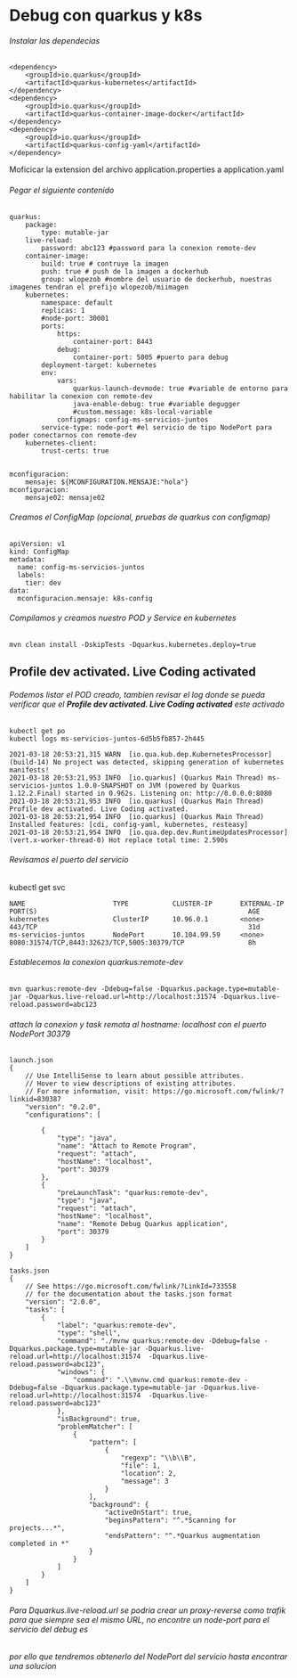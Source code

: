 # Debug con quarkus y k8s

######  Instalar las dependecias

```
<dependency>
    <groupId>io.quarkus</groupId>
    <artifactId>quarkus-kubernetes</artifactId>
</dependency>
<dependency>
    <groupId>io.quarkus</groupId>
    <artifactId>quarkus-container-image-docker</artifactId>
</dependency>
<dependency>
    <groupId>io.quarkus</groupId>
    <artifactId>quarkus-config-yaml</artifactId>
</dependency>
```
Moficicar la extension del archivo application.properties a application.yaml

######  Pegar el siguiente contenido
```
quarkus:
    package:
        type: mutable-jar
    live-reload:
        password: abc123 #password para la conexion remote-dev
    container-image:
        build: true # contruye la imagen
        push: true # push de la imagen a dockerhub
        group: wlopezob #nombre del usuario de dockerhub, nuestras imagenes tendran el prefijo wlopezob/miimagen
    kubernetes:
        namespace: default
        replicas: 1
        #node-port: 30001
        ports:
            https:
                container-port: 8443
            debug:
                container-port: 5005 #puerto para debug
        deployment-target: kubernetes
        env:
            vars:
                quarkus-launch-devmode: true #variable de entorno para habilitar la conexion con remote-dev 
                java-enable-debug: true #variable degugger 
                #custom.message: k8s-local-variable
            configmaps: config-ms-servicios-juntos
        service-type: node-port #el servicio de tipo NodePort para poder conectarnos con remote-dev 
    kubernetes-client:
        trust-certs: true
      

mconfiguracion:
    mensaje: ${MCONFIGURATION.MENSAJE:"hola"}
mconfiguracion:
    mensaje02: mensaje02
```

######  Creamos el ConfigMap (opcional, pruebas de quarkus con configmap)
```
apiVersion: v1
kind: ConfigMap
metadata:
  name: config-ms-servicios-juntos
  labels:
    tier: dev
data:
  mconfiguracion.mensaje: k8s-config
```
###### Compilamos y creamos nuestro POD y Service en kubernetes
```
mvn clean install -DskipTests -Dquarkus.kubernetes.deploy=true
```
## Profile dev activated. Live Coding activated
###### Podemos listar el POD creado, tambien revisar el log donde se pueda verificar que el **Profile dev activated. Live Coding activated** este activado
```
kubectl get po
kubectl logs ms-servicios-juntos-6d5b5fb857-2h445

2021-03-18 20:53:21,315 WARN  [io.qua.kub.dep.KubernetesProcessor] (build-14) No project was detected, skipping generation of kubernetes manifests!
2021-03-18 20:53:21,953 INFO  [io.quarkus] (Quarkus Main Thread) ms-servicios-juntos 1.0.0-SNAPSHOT on JVM (powered by Quarkus 1.12.2.Final) started in 0.962s. Listening on: http://0.0.0.0:8080
2021-03-18 20:53:21,953 INFO  [io.quarkus] (Quarkus Main Thread) Profile dev activated. Live Coding activated.
2021-03-18 20:53:21,954 INFO  [io.quarkus] (Quarkus Main Thread) Installed features: [cdi, config-yaml, kubernetes, resteasy]
2021-03-18 20:53:21,954 INFO  [io.qua.dep.dev.RuntimeUpdatesProcessor] (vert.x-worker-thread-0) Hot replace total time: 2.590s
```
###### Revisamos el puerto del servicio
kubectl get svc
```
NAME                      TYPE           CLUSTER-IP       EXTERNAL-IP              PORT(S)                                                     AGE      
kubernetes                ClusterIP      10.96.0.1        <none>                   443/TCP                                                     31d       
ms-servicios-juntos       NodePort       10.104.99.59     <none>                   8080:31574/TCP,8443:32623/TCP,5005:30379/TCP                8h       
```
###### Establecemos la conexion quarkus:remote-dev
```
mvn quarkus:remote-dev -Ddebug=false -Dquarkus.package.type=mutable-jar -Dquarkus.live-reload.url=http://localhost:31574 -Dquarkus.live-reload.password=abc123
```

###### attach la conexion y task remota al hostname: localhost con el puerto NodePort 30379 
```
launch.json
{
    // Use IntelliSense to learn about possible attributes.
    // Hover to view descriptions of existing attributes.
    // For more information, visit: https://go.microsoft.com/fwlink/?linkid=830387
    "version": "0.2.0",
    "configurations": [

        {
            "type": "java",
            "name": "Attach to Remote Program",
            "request": "attach",
            "hostName": "localhost",
            "port": 30379
        },
        {
            "preLaunchTask": "quarkus:remote-dev",
            "type": "java",
            "request": "attach",
            "hostName": "localhost",
            "name": "Remote Debug Quarkus application",
            "port": 30379
        }
    ]
}

tasks.json
{
    // See https://go.microsoft.com/fwlink/?LinkId=733558
    // for the documentation about the tasks.json format
    "version": "2.0.0",
    "tasks": [
        {
			"label": "quarkus:remote-dev",
			"type": "shell",
			"command": "./mvnw quarkus:remote-dev -Ddebug=false -Dquarkus.package.type=mutable-jar -Dquarkus.live-reload.url=http://localhost:31574  -Dquarkus.live-reload.password=abc123",
			"windows": {
				"command": ".\\mvnw.cmd quarkus:remote-dev -Ddebug=false -Dquarkus.package.type=mutable-jar -Dquarkus.live-reload.url=http://localhost:31574  -Dquarkus.live-reload.password=abc123"
			},
			"isBackground": true,
			"problemMatcher": [
				{
					"pattern": [
						{
							"regexp": "\\b\\B",
							"file": 1,
							"location": 2,
							"message": 3
						}
					],
					"background": {
						"activeOnStart": true,
						"beginsPattern": "^.*Scanning for projects...*",
						"endsPattern": "^.*Quarkus augmentation completed in *"
					}
				}
			]
		}
    ]
}
```
###### Para Dquarkus.live-reload.url se podria crear un proxy-reverse como trafik para que siempre sea el mismo URL, no encontre un node-port para el servicio del debug es
###### por ello que tendremos obtenerlo del NodePort del servicio hasta encontrar una solucion 